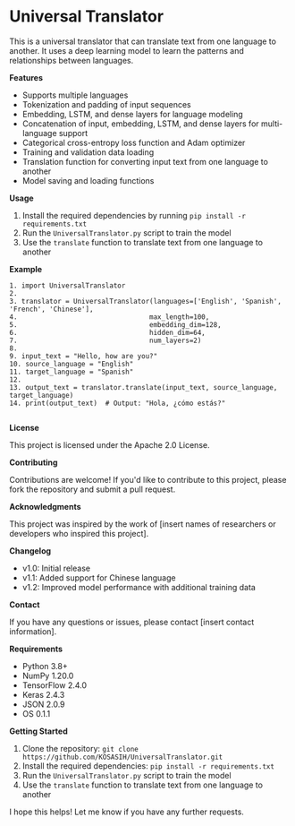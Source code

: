 Universal Translator
=====================

This is a universal translator that can translate text from one language to another. It uses a deep learning model to learn the patterns and relationships between languages.

**Features**

* Supports multiple languages
* Tokenization and padding of input sequences
* Embedding, LSTM, and dense layers for language modeling
* Concatenation of input, embedding, LSTM, and dense layers for multi-language support
* Categorical cross-entropy loss function and Adam optimizer
* Training and validation data loading
* Translation function for converting input text from one language to another
* Model saving and loading functions

**Usage**

1. Install the required dependencies by running `pip install -r requirements.txt`
2. Run the `UniversalTranslator.py` script to train the model
3. Use the `translate` function to translate text from one language to another

**Example**

```
1. import UniversalTranslator
2. 
3. translator = UniversalTranslator(languages=['English', 'Spanish', 'French', 'Chinese'], 
4.                                 max_length=100, 
5.                                 embedding_dim=128, 
6.                                 hidden_dim=64, 
7.                                 num_layers=2)
8. 
9. input_text = "Hello, how are you?"
10. source_language = "English"
11. target_language = "Spanish"
12. 
13. output_text = translator.translate(input_text, source_language, target_language)
14. print(output_text)  # Output: "Hola, ¿cómo estás?"


```

**License**

This project is licensed under the Apache 2.0 License.

**Contributing**

Contributions are welcome! If you'd like to contribute to this project, please fork the repository and submit a pull request.

**Acknowledgments**

This project was inspired by the work of [insert names of researchers or developers who inspired this project].

**Changelog**

* v1.0: Initial release
* v1.1: Added support for Chinese language
* v1.2: Improved model performance with additional training data

**Contact**

If you have any questions or issues, please contact [insert contact information].

**Requirements**

* Python 3.8+
* NumPy 1.20.0
* TensorFlow 2.4.0
* Keras 2.4.3
* JSON 2.0.9
* OS 0.1.1

**Getting Started**

1. Clone the repository: `git clone https://github.com/KOSASIH/UniversalTranslator.git`
2. Install the required dependencies: `pip install -r requirements.txt`
3. Run the `UniversalTranslator.py` script to train the model
4. Use the `translate` function to translate text from one language to another

I hope this helps! Let me know if you have any further requests.
